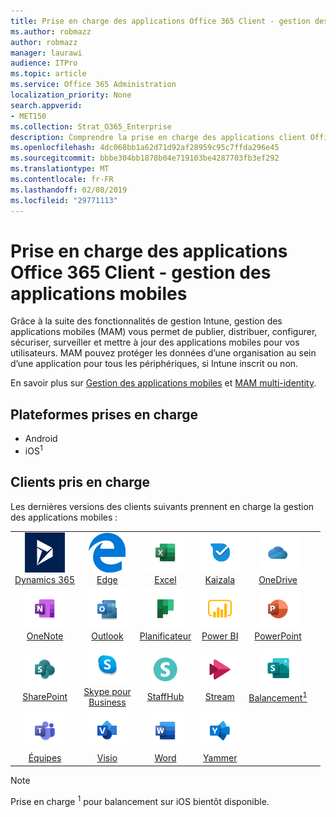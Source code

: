 ```yaml
---
title: Prise en charge des applications Office 365 Client - gestion des applications mobiles
ms.author: robmazz
author: robmazz
manager: laurawi
audience: ITPro
ms.topic: article
ms.service: Office 365 Administration
localization_priority: None
search.appverid:
- MET150
ms.collection: Strat_O365_Enterprise
description: Comprendre la prise en charge des applications client Office 365 pour la gestion des applications mobiles
ms.openlocfilehash: 4dc068bb1a62d71d92af28959c95c7ffda296e45
ms.sourcegitcommit: bbbe304bb1878b04e719103be4287703fb3ef292
ms.translationtype: MT
ms.contentlocale: fr-FR
ms.lasthandoff: 02/08/2019
ms.locfileid: "29771113"
---
```

# <a name="office-365-client-app-support---mobile-application-management"></a>Prise en charge des applications Office 365 Client - gestion des applications mobiles

Grâce à la suite des fonctionnalités de gestion Intune, gestion des applications mobiles (MAM) vous permet de publier, distribuer, configurer, sécuriser, surveiller et mettre à jour des applications mobiles pour vos utilisateurs. MAM pouvez protéger les données d’une organisation au sein d’une application pour tous les périphériques, si Intune inscrit ou non.

En savoir plus sur [Gestion des applications mobiles](https://docs.microsoft.com/intune/mam-faq) et [MAM multi-identity](https://docs.microsoft.com/intune/app-protection-policy).

## <a name="supported-platforms"></a>Plateformes prises en charge

 - Android
 - iOS<sup>1</sup>

## <a name="supported-clients"></a>Clients pris en charge

Les dernières versions des clients suivants prennent en charge la gestion des applications mobiles :

| | | | | | |
|:---:|:---:|:---:|:---:|:---:|:---:|
| ![Icône Dynamics 365](media/o365-dynamics365-64x64.png) <br> [Dynamics 365](https://dynamics.microsoft.com) | ![Icône Edge](media/o365-edge-64x64.png) <br> [Edge](https://www.microsoft.com/windows/microsoft-edge) | ![Icône Excel](media/o365-excel-64x64.png) <br> [Excel](https://products.office.com/excel) | ![Icône Kaizala](media/o365-kaizala-64x64.png) <br> [Kaizala](https://products.office.com/en/business/microsoft-kaizala) | ![OneDrive entreprise icône](media/o365-OneDrive-64x64.png) <br> [OneDrive](https://products.office.com/onedrive-for-business/online-cloud-storage)
| ![Icône OneNote](media/o365-OneNote-64x64.png) <br> [OneNote](https://products.office.com/onenote) | ![Icône Outlook](media/o365-outlook-64x64.png) <br> [Outlook](https://products.office.com/outlook) | ![Icône du planificateur](media/o365-planner-64x64.png) <br> [Planificateur](https://products.office.com/business/task-management-software) | ![Icône PowerBI](media/o365-powerbi-64x64.png) <br> [Power BI](https://powerbi.microsoft.com) | ![Icône PowerPoint](media/o365-powerpoint-64x64.png) <br> [PowerPoint](https://products.office.com/powerpoint) |
| ![Icône SharePoint](media/o365-sharepoint-64x64.png) <br> [SharePoint](https://products.office.com/sharepoint) | ![Skype pour entreprise icône](media/o365-skypeforbusiness-64x64.png) <br> [Skype pour <br> Business](https://www.skype.com/business/) | ![Icône StaffHub](media/o365-staffhub-64x64.png) <br> [StaffHub](https://products.office.com/microsoft-staffhub/staff-scheduling-software) | ![Icône de flux de données](media/o365-stream-64x64.png) <br> [Stream](https://stream.microsoft.com) | ![Icône de balancement](media/o365-sway-64x64.png) <br> [Balancement<sup>1</sup>](https://sway.com)
| ![Icône d’équipes](media/o365-teams-64x64.png) <br> [Équipes](https://products.office.com/microsoft-teams/group-chat-software) | ![Icône Visio](media/o365-visio-64x64.png) <br> [Visio](https://products.office.com/visio/flowchart-software) | ![Icône Word](media/o365-word-64x64.png) <br> [Word](https://products.office.com/word) |![Icône de Yammer](media/o365-yammer-64x64.png) <br> [Yammer](https://products.office.com/yammer/yammer-overview)

> [!NOTE]
> Prise en charge <sup>1</sup> pour balancement sur iOS bientôt disponible.